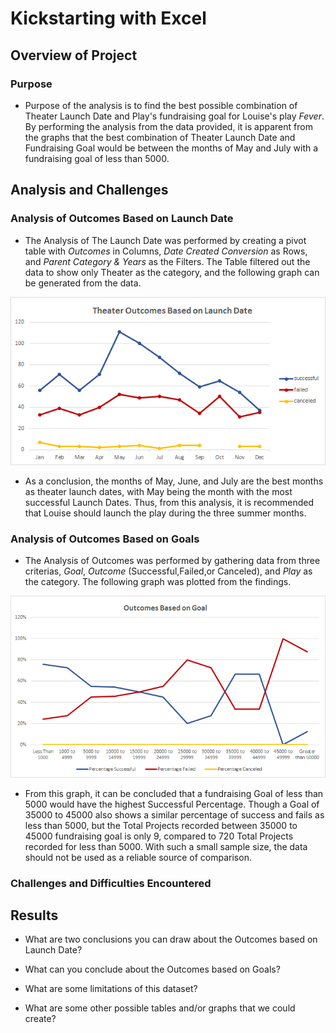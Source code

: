 # Kickstarting with Excel

## Overview of Project

### Purpose
* Purpose of the analysis is to find the best possible combination of Theater Launch Date and Play's fundraising goal for Louise's play *Fever*. By performing the analysis from the data provided, it is apparent from the graphs that the best combination of Theater Launch Date and Fundraising Goal would be between the months of May and July with a fundraising goal of less than 5000. 

## Analysis and Challenges

### Analysis of Outcomes Based on Launch Date
* The Analysis of The Launch Date was performed by creating a pivot table with *Outcomes* in Columns, *Date Created Conversion* as Rows, and *Parent Category & Years* as the Filters. The Table filtered out the data to show only Theater as the category, and the following graph can be generated from the data. 

![Theater_Outcomes_vs_Launch](resources/Theater_Outcomes_vs_Launch.png)

* As a conclusion, the months of May, June, and July are the best months as theater launch dates, with May being the month with the most successful Launch Dates. Thus, from this analysis, it is recommended that Louise should launch the play during the three summer months. 

### Analysis of Outcomes Based on Goals
* The Analysis of Outcomes was performed by gathering data from three criterias, *Goal*, *Outcome* (Successful,Failed,or Canceled), and *Play* as the category. The following graph was plotted from the findings. 

![Outcomes_vs_Goals](resources/Outcomes_vs_Goals.png)

* From this graph, it can be concluded that a fundraising Goal of less than 5000 would have the highest Successful Percentage. Though a Goal of 35000 to 45000 also shows a similar percentage of success and fails as less than 5000, but the Total Projects recorded between 35000 to 45000 fundraising goal is only 9, compared to 720 Total Projects recorded for less than 5000. With such a small sample size, the data should not be used as a reliable source of comparison. 

### Challenges and Difficulties Encountered

## Results

- What are two conclusions you can draw about the Outcomes based on Launch Date?

- What can you conclude about the Outcomes based on Goals?

- What are some limitations of this dataset?

- What are some other possible tables and/or graphs that we could create?
